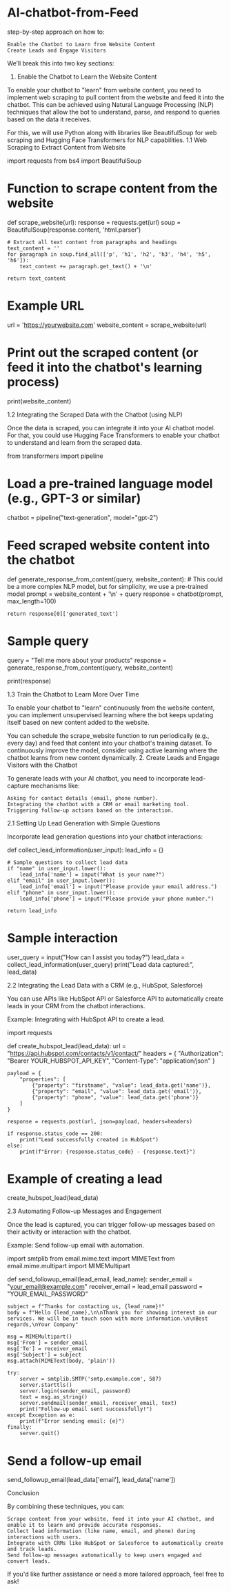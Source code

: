 # AI-chatbot-from-Feed
step-by-step approach on how to:

    Enable the Chatbot to Learn from Website Content
    Create Leads and Engage Visitors

We’ll break this into two key sections:
1. Enable the Chatbot to Learn the Website Content

To enable your chatbot to "learn" from website content, you need to implement web scraping to pull content from the website and feed it into the chatbot. This can be achieved using Natural Language Processing (NLP) techniques that allow the bot to understand, parse, and respond to queries based on the data it receives.

For this, we will use Python along with libraries like BeautifulSoup for web scraping and Hugging Face Transformers for NLP capabilities.
1.1 Web Scraping to Extract Content from Website

import requests
from bs4 import BeautifulSoup

# Function to scrape content from the website
def scrape_website(url):
    response = requests.get(url)
    soup = BeautifulSoup(response.content, 'html.parser')
    
    # Extract all text content from paragraphs and headings
    text_content = ''
    for paragraph in soup.find_all(['p', 'h1', 'h2', 'h3', 'h4', 'h5', 'h6']):
        text_content += paragraph.get_text() + '\n'
    
    return text_content

# Example URL
url = 'https://yourwebsite.com'
website_content = scrape_website(url)

# Print out the scraped content (or feed it into the chatbot's learning process)
print(website_content)

1.2 Integrating the Scraped Data with the Chatbot (using NLP)

Once the data is scraped, you can integrate it into your AI chatbot model. For that, you could use Hugging Face Transformers to enable your chatbot to understand and learn from the scraped data.

from transformers import pipeline

# Load a pre-trained language model (e.g., GPT-3 or similar)
chatbot = pipeline("text-generation", model="gpt-2")

# Feed scraped website content into the chatbot
def generate_response_from_content(query, website_content):
    # This could be a more complex NLP model, but for simplicity, we use a pre-trained model
    prompt = website_content + '\n' + query
    response = chatbot(prompt, max_length=100)
    
    return response[0]['generated_text']

# Sample query
query = "Tell me more about your products"
response = generate_response_from_content(query, website_content)

print(response)

1.3 Train the Chatbot to Learn More Over Time

To enable your chatbot to "learn" continuously from the website content, you can implement unsupervised learning where the bot keeps updating itself based on new content added to the website.

You can schedule the scrape_website function to run periodically (e.g., every day) and feed that content into your chatbot's training dataset. To continuously improve the model, consider using active learning where the chatbot learns from new content dynamically.
2. Create Leads and Engage Visitors with the Chatbot

To generate leads with your AI chatbot, you need to incorporate lead-capture mechanisms like:

    Asking for contact details (email, phone number).
    Integrating the chatbot with a CRM or email marketing tool.
    Triggering follow-up actions based on the interaction.

2.1 Setting Up Lead Generation with Simple Questions

Incorporate lead generation questions into your chatbot interactions:

def collect_lead_information(user_input):
    lead_info = {}
    
    # Sample questions to collect lead data
    if "name" in user_input.lower():
        lead_info['name'] = input("What is your name?")
    elif "email" in user_input.lower():
        lead_info['email'] = input("Please provide your email address.")
    elif "phone" in user_input.lower():
        lead_info['phone'] = input("Please provide your phone number.")
    
    return lead_info

# Sample interaction
user_query = input("How can I assist you today?")
lead_data = collect_lead_information(user_query)
print("Lead data captured:", lead_data)

2.2 Integrating the Lead Data with a CRM (e.g., HubSpot, Salesforce)

You can use APIs like HubSpot API or Salesforce API to automatically create leads in your CRM from the chatbot interactions.

Example: Integrating with HubSpot API to create a lead.

import requests

def create_hubspot_lead(lead_data):
    url = "https://api.hubspot.com/contacts/v1/contact/"
    headers = {
        "Authorization": "Bearer YOUR_HUBSPOT_API_KEY",
        "Content-Type": "application/json"
    }
    
    payload = {
        "properties": [
            {"property": "firstname", "value": lead_data.get('name')},
            {"property": "email", "value": lead_data.get('email')},
            {"property": "phone", "value": lead_data.get('phone')}
        ]
    }
    
    response = requests.post(url, json=payload, headers=headers)
    
    if response.status_code == 200:
        print("Lead successfully created in HubSpot")
    else:
        print(f"Error: {response.status_code} - {response.text}")

# Example of creating a lead
create_hubspot_lead(lead_data)

2.3 Automating Follow-up Messages and Engagement

Once the lead is captured, you can trigger follow-up messages based on their activity or interaction with the chatbot.

Example: Send follow-up email with automation.

import smtplib
from email.mime.text import MIMEText
from email.mime.multipart import MIMEMultipart

def send_followup_email(lead_email, lead_name):
    sender_email = "your_email@example.com"
    receiver_email = lead_email
    password = "YOUR_EMAIL_PASSWORD"
    
    subject = f"Thanks for contacting us, {lead_name}!"
    body = f"Hello {lead_name},\n\nThank you for showing interest in our services. We will be in touch soon with more information.\n\nBest regards,\nYour Company"
    
    msg = MIMEMultipart()
    msg['From'] = sender_email
    msg['To'] = receiver_email
    msg['Subject'] = subject
    msg.attach(MIMEText(body, 'plain'))
    
    try:
        server = smtplib.SMTP('smtp.example.com', 587)
        server.starttls()
        server.login(sender_email, password)
        text = msg.as_string()
        server.sendmail(sender_email, receiver_email, text)
        print("Follow-up email sent successfully!")
    except Exception as e:
        print(f"Error sending email: {e}")
    finally:
        server.quit()

# Send a follow-up email
send_followup_email(lead_data['email'], lead_data['name'])

Conclusion

By combining these techniques, you can:

    Scrape content from your website, feed it into your AI chatbot, and enable it to learn and provide accurate responses.
    Collect lead information (like name, email, and phone) during interactions with users.
    Integrate with CRMs like HubSpot or Salesforce to automatically create and track leads.
    Send follow-up messages automatically to keep users engaged and convert leads.

If you'd like further assistance or need a more tailored approach, feel free to ask!
